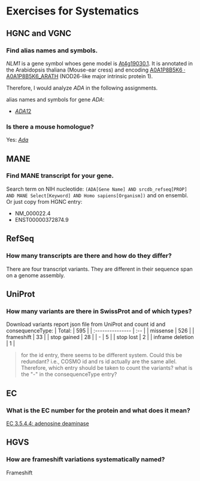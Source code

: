 # Exercises for Systematics

## HGNC and VGNC

### Find alias names and symbols.

*NLM1* is a gene symbol whoes gene model is [At4g19030.1](https://www.arabidopsis.org/servlets/TairObject?type=gene&name=At4g19030.1). It is annotated in the Arabidopsis thaliana (Mouse-ear cress) and encoding [A0A1P8B5K6 · A0A1P8B5K6_ARATH](https://www.uniprot.org/uniprotkb/A0A1P8B5K6/entry) (NOD26-like major intrinsic protein 1).

Therefore, I would analyze *ADA* in the following assignments.

alias names and symbols for gene *ADA*:

- [*ADA1*][1][2]
  
[1]: https://www.genenames.org/data/gene-symbol-report/#!/hgnc_id/HGNC:186
[2]: https://www.ncbi.nlm.nih.gov/gene/100

### Is there a mouse homologue?

Yes: [*Ada*](https://informatics.jax.org/marker/MGI:87916)

## MANE

### Find MANE transcript for your gene.

Search term on NIH nucleotide: `(ADA[Gene Name] AND srcdb_refseq[PROP] AND MANE Select[Keyword] AND Homo sapiens[Organism])` and on ensembl.
Or just copy from HGNC entry:

- NM_000022.4
- ENST00000372874.9

## RefSeq

### How many transcripts are there and how do they differ?

There are four transcript variants. They are different in their sequence span on a genome assembly.

## UniProt

### How many variants are there in SwissProt and of which types?

Download variants report json file from UniProt and count id and consequenceType:
| Total:           | 595 |
| :--------------- | :-- |
| missense         | 526 |
| frameshift       | 33  |
| stop gained      | 28  |
| -                | 5   |
| stop lost        | 2   |
| inframe deletion | 1   |

> for the id entry, there seems to be different system. Could this be redundant? i.e., COSMO id and rs id actually are the same allel. Therefore, which entry should be taken to count the variants?
> what is the "-" in the consequenceType entry?

## EC

### What is the EC number for the protein and what does it mean?

[EC 3.5.4.4: adenosine deaminase](https://enzyme.expasy.org/EC/3.5.4.4)

## HGVS

### How are frameshift variations systematically named?

Frameshift
